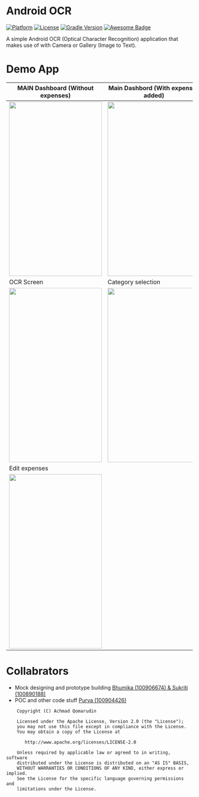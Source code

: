 # Android OCR

[![Platform](https://img.shields.io/badge/platform-Android-yellow.svg)](https://www.android.com)
[![License](https://img.shields.io/badge/license-Apache%202-4EB1BA.svg?style=flat-square)](https://www.apache.org/licenses/LICENSE-2.0.html)
[![Gradle Version](https://img.shields.io/badge/gradle-4.0-green.svg)](https://docs.gradle.org/current/release-notes)
[![Awesome Badge](https://cdn.rawgit.com/sindresorhus/awesome/d7305f38d29fed78fa85652e3a63e154dd8e8829/media/badge.svg)](https://java-lang.github.io/awesome-java)

A simple Android OCR (Optical Character Recognition) application that makes use of with Camera or Gallery (Image to Text).

# Demo App

<p align="center">

| MAIN Dashboard (Without expenses) | Main Dashbord (With expenses added) |
| ------------- | ------------- |
| <img src="https://github.com/purvagevaria/AndroidOCR/assets/147112956/f4895e1a-e04f-4ca2-bf6f-abb61b1fa1b5" width="250" height="470">  |  <img src="https://github.com/purvagevaria/AndroidOCR/assets/147112956/9e124ab9-d04c-4f16-95e4-55a09be584a7" width="250" height="470"> |
| OCR Screen | Category selection|
| <img src="https://github.com/purvagevaria/AndroidOCR/assets/147112956/c5569963-d297-4040-bfb4-0a4f0d90c0d7" width="250" height="470"> |  <img src="https://github.com/purvagevaria/AndroidOCR/assets/147112956/795454ad-8065-4065-9b67-39025f55934e" width="250" height="470"> | 
| Edit expenses |
| <img src="https://github.com/purvagevaria/AndroidOCR/assets/147112956/f0c5d469-0b19-433a-a928-f9d21fb3cda3" width="250" height="470"> | 
  </a>
</p>

# Collabrators
- Mock designing and prototype building <a href="https://github.com/purnasth" target="_blank">Bhumika (100906674) & Sukriti (100890188)</a>
- POC and other code stuff <a href="https://github.com/purnasth" target="_blank">Purva (100904426)</a>

```
    Copyright (C) Achmad Qomarudin

    Licensed under the Apache License, Version 2.0 (the "License");
    you may not use this file except in compliance with the License.
    You may obtain a copy of the License at

       http://www.apache.org/licenses/LICENSE-2.0

    Unless required by applicable law or agreed to in writing, software
    distributed under the License is distributed on an "AS IS" BASIS,
    WITHOUT WARRANTIES OR CONDITIONS OF ANY KIND, either express or implied.
    See the License for the specific language governing permissions and
    limitations under the License.
```
